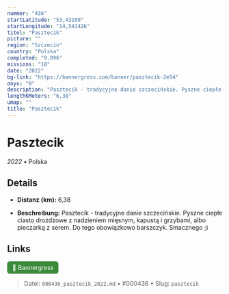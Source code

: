 ```yaml
---
nummer: "436"
startLatitude: "53,43109"
startLongitude: "14,541426"
titel: "Pasztecik"
picture: ""
region: "Szczecin"
country: "Polska"
completed: "9.096"
missions: "18"
date: "2022"
bg-link: "https://bannergress.com/banner/pasztecik-2e54"
onyx: "0"
description: "Pasztecik - tradycyjne danie szczecińskie. Pyszne ciepłe ciasto drożdżowe z nadzieniem mięsnym, kapustą i grzybami, albo pieczarką z serem. Do tego obowiązkowo barszczyk.\nSmacznego ;)"
lengthKMeters: "6,38"
umap: ""
title: "Pasztecik"
---
```

# Pasztecik

*2022* • Polska



## Details
- **Distanz (km):** 6,38



- **Beschreibung:** Pasztecik - tradycyjne danie szczecińskie. Pyszne ciepłe ciasto drożdżowe z nadzieniem mięsnym, kapustą i grzybami, albo pieczarką z serem. Do tego obowiązkowo barszczyk.
Smacznego ;)


## Links
<div style="margin-top: 0.5em;">
<a href="https://bannergress.com/banner/pasztecik-2e54" target="_blank" style="display:inline-block;margin-right:8px;padding:6px 12px;background-color:#3c8b3c;color:white;text-decoration:none;border-radius:6px;">🔗 Bannergress</a>

</div>


> Datei: `000436_pasztecik_2022.md` • #000436 • Slug: `pasztecik`
